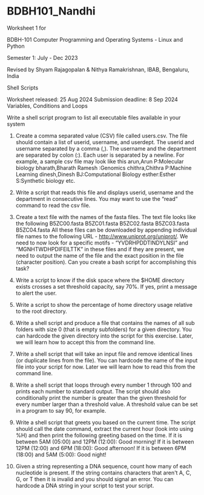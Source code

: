 # BDBH101_Nandhi

Worksheet 1 for 

BDBH-101 Computer Programming and Operating Systems - Linux and Python

Semester 1: July - Dec 2023

Revised by
Shyam Rajagopalan & Nithya Ramakrishnan,
IBAB, Bengaluru, India

Shell Scripts

Worksheet released: 25 Aug 2024
Submission deadline: 8 Sep 2024
Variables, Conditions and Loops

Write a shell script program to list all executable files available in your system

1. Create a comma separated value (CSV) file called users.csv.  The file should contain a list of userid, username, and userdept. The userid and username separated by a comma (,). The username and the department are separated by colon (:).  Each user is separated by a newline. For example, a sample csv file may look like this
arun,Arun P:Molecular biology
bharath,Bharath Ramesh :Genomics
chithra,Chithra P:Machine Learning
dinesh,Dinesh BJ:Computational Biology
esther:Esther S:Synthetic biology
etc. 

2. Write a script that reads this file and displays userid, username and the department in consecutive lines.  You may want to use the “read” command to read the csv file.

3. Create a text file with the names of the fasta files. The text file looks like the following
B5ZC00.fasta
B5ZC01.fasta
B5ZC02.fasta
B5ZC03.fasta
B5ZC04.fasta
	All these files can be downloaded by appending individual file names to the following URL -  http://www.uniprot.org/uniprot/.   We need to now look for a specific motifs - “YVDRHPDDTINDYLNSI” and “MGNHTWDHPDIFEILTTK” in these files and if they are present, we need to output the name of the file and the exact position in the file (character position). Can you create a bash script for accomplishing this task?

4. Write a script to know if the disk space where the $HOME directory exists crosses a set threshold capacity, say 70%. If yes, print a message to alert the user. 

5. Write a script to show the percentage of home directory usage relative to the root directory.

6. Write a shell script and produce a file that contains the names of all sub folders with size 0 (that is empty subfolders) for a given directory. You can hardcode the given directory into the script for this exercise. Later, we will learn how to accept this from the command line.

7. Write a shell script that will take an input file and remove identical lines (or duplicate lines from the file). You can hardcode the name of the input file into your script for now. Later we will learn how to read this from the command line.

8. Write a shell script that loops through every number 1 through 100 and prints each number to standard output. The script should also conditionally print the number is greater than the given threshold for every number larger than a threshold value. A threshold value can be set in a program to say 90, for example.

9. Write a shell script that greets you based on the current time. The script should call the date command, extract the current hour (look into using %H) and then print the following greeting based on the time. If it is between 5AM (05:00) and 12PM (12:00): Good morning! If it is between 12PM (12:00) and 6PM (18:00): Good afternoon! If it is between 6PM (18:00) and 5AM (5:00): Good night!

10. Given a string representing a DNA sequence, count how many of each nucleotide is present. If the string contains characters that aren't A, C, G, or T then it is invalid and you should signal an error.  You can hardcode a DNA string in your script to test your script.
